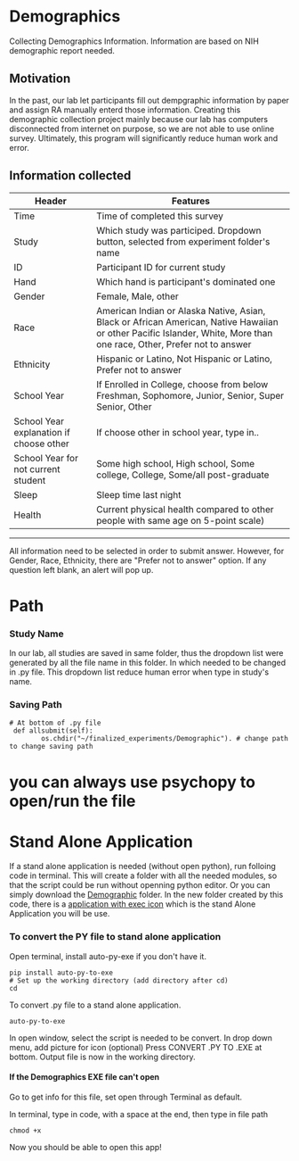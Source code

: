 # **Demographics**
Collecting Demographics Information. 
Information are based on NIH demographic report needed. 


## **Motivation**
In the past, our lab let participants fill out dempgraphic information by paper and assign RA manually enterd those information. Creating this demographic collection project mainly because our lab has computers disconnected from internet on purpose, so we are not able to use online survey. Ultimately, this program will significantly reduce human work and error. 

## **Information collected** 
|Header                     |Features  |
|---------------------------|----------|
|Time                       |Time of completed this survey |
|Study                      |Which study was participed. Dropdown button, selected from experiment folder's name|
|ID                         |Participant ID for current study|
|Hand                       |Which hand is participant's dominated one|
|Gender                     |Female, Male, other|
|Race                       |American Indian or Alaska Native, Asian, Black or African American, Native Hawaiian or other Pacific Islander, White, More than one race, Other, Prefer not to answer|
|Ethnicity                  |Hispanic or Latino, Not Hispanic or Latino, Prefer not to answer|
|School Year                |If Enrolled in College, choose from below<br>Freshman, Sophomore, Junior, Senior, Super Senior, Other|
|School Year explanation if choose other|If choose other in school year, type in..|
|School Year for not current student  |Some high school, High school, Some college, College, Some/all post-graduate|
|Sleep                      |Sleep time last night|
|Health                     |Current physical health compared to other people with same age on 5-point scale)

---

All information need to be selected in order to submit answer. However, for Gender, Race, Ethnicity, there are "Prefer not to answer" option. 
If any question left blank, an alert will pop up. 

# Path
### Study Name
In our lab, all studies are saved in same folder, thus the dropdown list were generated by all the file name in this folder. 
In which needed to be changed in .py file. 
This dropdown list reduce human error when type in study's name. 
### Saving Path
```
# At bottom of .py file
 def allsubmit(self):
        os.chdir("~/finalized_experiments/Demographic"). # change path to change saving path
```
# you can always use psychopy to open/run the file
# Stand Alone Application
If a stand alone application is needed (without open python), run folloing code in terminal. This will create a folder with all the needed modules, so that the script could be run without openning python editor. Or you can simply download the [Demographic](Demographics) folder. In the new folder created by this code, there is a [application with exec icon](Demographics/Demographics) which is the stand Alone Application you will be use.


### To convert the PY file to stand alone application 

Open terminal, install auto-py-exe if you don't have it.
```
pip install auto-py-to-exe
# Set up the working directory (add directory after cd)
cd
```
To convert .py file to a stand alone application.
```
auto-py-to-exe
```
In open window, select the script is needed to be convert. In drop down menu, add picture for icon (optional) 
Press CONVERT .PY TO .EXE at bottom. Output file is now in the working directory.

#### If the Demographics EXE file can't open  
Go to get info for this file, set open through Terminal as default. 

In terminal, type in code, with a space at the end, then type in file path
```
chmod +x 
```
Now you should be able to open this app! 


